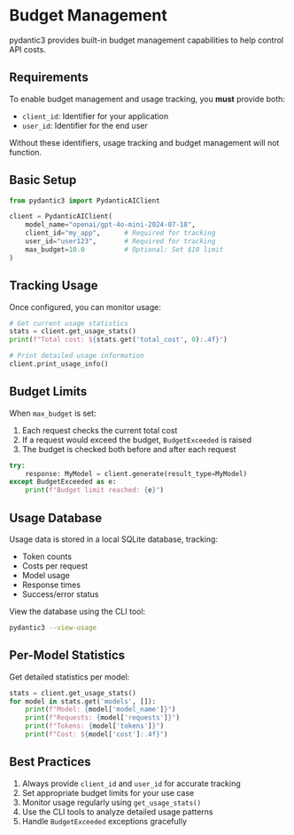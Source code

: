 # Budget Management

pydantic3 provides built-in budget management capabilities to help control API costs.

## Requirements

To enable budget management and usage tracking, you **must** provide both:
- `client_id`: Identifier for your application
- `user_id`: Identifier for the end user

Without these identifiers, usage tracking and budget management will not function.

## Basic Setup

```python
from pydantic3 import PydanticAIClient

client = PydanticAIClient(
    model_name="openai/gpt-4o-mini-2024-07-18",
    client_id="my_app",      # Required for tracking
    user_id="user123",       # Required for tracking
    max_budget=10.0          # Optional: Set $10 limit
)
```

## Tracking Usage

Once configured, you can monitor usage:

```python
# Get current usage statistics
stats = client.get_usage_stats()
print(f"Total cost: ${stats.get('total_cost', 0):.4f}")

# Print detailed usage information
client.print_usage_info()
```

## Budget Limits

When `max_budget` is set:

1. Each request checks the current total cost
2. If a request would exceed the budget, `BudgetExceeded` is raised
3. The budget is checked both before and after each request

```python
try:
    response: MyModel = client.generate(result_type=MyModel)
except BudgetExceeded as e:
    print(f"Budget limit reached: {e}")
```

## Usage Database

Usage data is stored in a local SQLite database, tracking:

- Token counts
- Costs per request
- Model usage
- Response times
- Success/error status

View the database using the CLI tool:
```bash
pydantic3 --view-usage
```

## Per-Model Statistics

Get detailed statistics per model:

```python
stats = client.get_usage_stats()
for model in stats.get('models', []):
    print(f"Model: {model['model_name']}")
    print(f"Requests: {model['requests']}")
    print(f"Tokens: {model['tokens']}")
    print(f"Cost: ${model['cost']:.4f}")
```

## Best Practices

1. Always provide `client_id` and `user_id` for accurate tracking
2. Set appropriate budget limits for your use case
3. Monitor usage regularly using `get_usage_stats()`
4. Use the CLI tools to analyze detailed usage patterns
5. Handle `BudgetExceeded` exceptions gracefully
